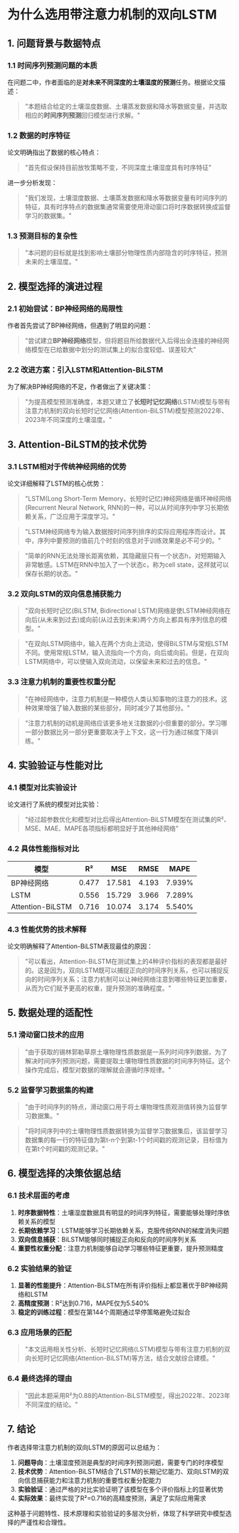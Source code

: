 # 为什么选用带注意力机制的双向LSTM

## 1. 问题背景与数据特点

### 1.1 时间序列预测问题的本质

在问题二中，作者面临的是**对未来不同深度的土壤湿度的预测**任务。根据论文描述：

> "本题结合给定的土壤湿度数据、土壤蒸发数据和降水等数据变量，并选取相应的**时间序列预测**回归模型进行求解。"

### 1.2 数据的时序特征

论文明确指出了数据的核心特点：

> "首先假设保持目前放牧策略不变，不同深度土壤湿度具有时序特征"

进一步分析发现：

> "我们发现，土壤湿度数据、土壤蒸发数据和降水等数据变量有时间序列的特征，具有时序特点的数据集通常需要使用滑动窗口将时序数据转换成监督学习的数据集。"

### 1.3 预测目标的复杂性

> "本问题的目标就是找到影响土壤部分物理性质内部隐含的时序特征，预测未来的土壤湿度。"

## 2. 模型选择的演进过程

### 2.1 初始尝试：BP神经网络的局限性

作者首先尝试了BP神经网络，但遇到了明显的问题：

> "尝试建立**BP神经网络**模型，但将题目所给数据代入后得出全连接的神经网络模型在已给数据中划分的测试集上的拟合度较低、误差较大"

### 2.2 改进方案：引入LSTM和Attention-BiLSTM

为了解决BP神经网络的不足，作者做出了关键决策：

> "为提高模型预测准确度，本题又建立了**长短时记忆网络**(LSTM)模型与带有注意力机制的双向长短时记忆网络(Attention-BiLSTM)模型预测2022年、2023年不同深度的土壤湿度。"

## 3. Attention-BiLSTM的技术优势

### 3.1 LSTM相对于传统神经网络的优势

论文详细解释了LSTM的核心优势：

> "LSTM(Long Short-Term Memory，长短时记忆)神经网络是循环神经网络(Recurrent Neural Network, RNN)的一种，可以从时间序列中学习长期依赖关系，广泛应用于深度学习。"

> "LSTM神经网络专为输入数据按时间序列排序的实际应用程序而设计。其中，序列中要预测的值前几个时刻的信息对于训练效果是必不可少的。"

> "简单的RNN无法处理长距离依赖，其隐藏层只有一个状态h，对短期输入非常敏感。LSTM在RNN中加入了一个状态c，称为cell state，这样就可以保存长期的状态。"

### 3.2 双向LSTM的双向信息捕获能力

> "双向长短时记忆(BiLSTM, Bidirectional LSTM)网络是使LSTM神经网络在向后(从未来到过去)或向前(从过去到未来)两个方向上都具有序列信息的模型。"

> "在双向LSTM网络中，输入在两个方向上流动，使得BiLSTM与常规LSTM不同。使用常规LSTM，输入流指向一个方向，向后或向前。但是，在双向LSTM网络中，可以使输入双向流动，以保留未来和过去的信息。"

### 3.3 注意力机制的重要性权重分配

> "在神经网络中，注意力机制是一种模仿人类认知事物的注意力的技术。这种效果增强了输入数据的某些部分，同时减少了其他部分。"

> "注意力机制的动机是网络应该更多地关注数据的小但重要的部分。学习哪一部分数据比另一部分更重要取决于上下文，这一行为通过梯度下降训练。"

## 4. 实验验证与性能对比

### 4.1 模型对比实验设计

论文进行了系统的模型对比实验：

> "经过超参数优化和模型对比后得出Attention-BiLSTM模型在测试集的R²、MSE、MAE、MAPE各项指标都明显好于其他神经网络"

### 4.2 具体性能指标对比

| 模型               | R²    | MSE    | RMSE  | MAPE   |
|------------------|-------|--------|-------|--------|
| BP神经网络          | 0.477 | 17.581 | 4.193 | 7.939% |
| LSTM             | 0.556 | 15.729 | 3.966 | 7.289% |
| Attention-BiLSTM | 0.716 | 10.074 | 3.174 | 5.540% |

### 4.3 性能优势的技术解释

论文明确解释了Attention-BiLSTM表现最佳的原因：

> "可以看出，Attention-BiLSTM在测试集上的4种评价指标的表现都是最好的。这是因为，双向LSTM既可以捕捉正向的时间序列关系，也可以捕捉反向的时间序列关系；注意力机制可以让神经网络注意到哪些特征更加重要，从而为它们赋予更高的权重，提升预测的准确程度。"

## 5. 数据处理的适配性

### 5.1 滑动窗口技术的应用

> "由于获取的锡林郭勒草原土壤物理性质数据是一系列时间序列数据，为了解决时间序列预测问题，需要提取土壤物理性质数据的时间序列特征。这个操作完成后，模型对数据的理解就会遵循时序规律。"

### 5.2 监督学习数据集的构建

> "由于时间序列的特点，滑动窗口用于将土壤物理性质观测值转换为监督学习数据集。"

> "将时间序列中的土壤物理性质数据转换为监督学习数据集后，该监督学习数据集的每一行的特征值为第t-n个到第t-1个时间戳的观测记录，目标值为在第t个时间戳的观测记录。"

## 6. 模型选择的决策依据总结

### 6.1 技术层面的考虑

1. **时序数据特性**：土壤湿度数据具有明显的时间序列特征，需要能够处理时序依赖关系的模型
2. **长期依赖学习**：LSTM能够学习长期依赖关系，克服传统RNN的梯度消失问题
3. **双向信息捕获**：BiLSTM能够同时捕捉正向和反向的时间序列关系
4. **重要性权重分配**：注意力机制能够自动学习哪些特征更重要，提升预测精度

### 6.2 实验结果的验证

1. **显著的性能提升**：Attention-BiLSTM在所有评价指标上都显著优于BP神经网络和LSTM
2. **高精度预测**：R²达到0.716，MAPE仅为5.540%
3. **稳定的训练过程**：模型在第144个周期通过早停策略避免过拟合

### 6.3 应用场景的匹配

> "本文运用相关性分析、长短时记忆网络(LSTM)模型与带有注意力机制的双向长短时记忆网络(Attention-BiLSTM)等方法，结合文献综合建模。"

### 6.4 最终选择的理由

> "因此本题采用R²为0.88的Attention-BiLSTM模型，得出2022年、2023年不同深度的结论。"

## 7. 结论

作者选择带注意力机制的双向LSTM的原因可以总结为：

1. **问题导向**：土壤湿度预测是典型的时间序列预测问题，需要专门的时序模型
2. **技术优势**：Attention-BiLSTM结合了LSTM的长期记忆能力、双向LSTM的双向信息捕获能力和注意力机制的重要性权重分配能力
3. **实验验证**：通过严格的对比实验证明了该模型在多个评价指标上的显著优势
4. **实际效果**：最终实现了R²=0.716的高精度预测，满足了实际应用需求

这种基于问题特性、技术原理和实验验证的多层次分析，体现了科学研究中模型选择的严谨性和合理性。 